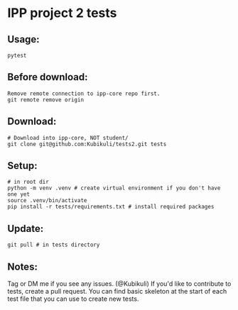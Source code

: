 # IPP project 2 tests
## Usage:
```
pytest
```
## Before download:
```
Remove remote connection to ipp-core repo first.
git remote remove origin
```
## Download:
```
# Download into ipp-core, NOT student/
git clone git@github.com:Kubikuli/tests2.git tests
```
## Setup:
```
# in root dir
python -m venv .venv # create virtual environment if you don't have one yet
source .venv/bin/activate
pip install -r tests/requirements.txt # install required packages
```
## Update:
```
git pull # in tests directory
```
## Notes:
Tag or DM me if you see any issues. (@Kubikuli)
If you'd like to contribute to tests, create a pull request.
You can find basic skeleton at the start of each test file that you can use to create new tests. 
